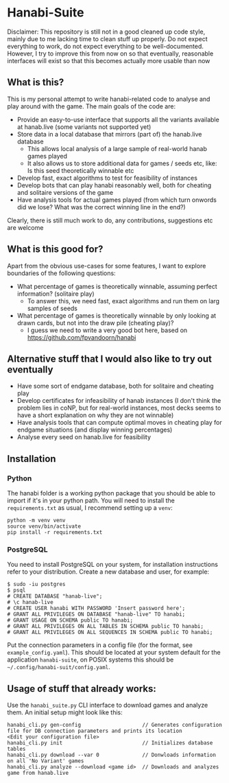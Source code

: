 # Hanabi-Suite

Disclaimer: This repository is still not in a good cleaned up code style, mainly due to me lacking time to clean stuff up properly.
Do not expect everything to work, do not expect everything to be well-documented.
However, I try to improve this from now on so that eventually, reasonable interfaces will exist so that this becomes actually more usable than now


## What is this?

This is my personal attempt to write hanabi-related code to analyse and play around with the game.
The main goals of the code are:

- Provide an easy-to-use interface that supports all the variants available at hanab.live (some variants not supported yet)
- Store data in a local database that mirrors (part of) the hanab.live database
    - This allows local analysis of a large sample of real-world hanab games played
    - It also allows us to store additional data for games / seeds etc, like: Is this seed theoretically winnable etc
- Develop fast, exact algorithms to test for feasibility of instances
- Develop bots that can play hanabi reasonably well, both for cheating and solitaire versions of the game
- Have analysis tools for actual games played (from which turn onwords did we lose? What was the correct winning line in the end?)

Clearly, there is still much work to do, any contributions, suggestions etc are welcome


## What is this good for?

Apart from the obvious use-cases for some features, I want to explore boundaries of the following questions:
- What percentage of games is theoretically winnable, assuming perfect information? (solitaire play)
    - To answer this, we need fast, exact algorithms and run them on larg samples of seeds
- What percentage of games is theoretically winnable by only looking at drawn cards, but not into the draw pile (cheating play)?
    - I guess we need to write a very good bot here, based on https://github.com/fpvandoorn/hanabi


## Alternative stuff that I would also like to try out eventually
- Have some sort of endgame database, both for solitaire and cheating play
- Develop certificates for infeasibility of hanab instances (I don't think the problem lies in coNP, but for real-world instances, most decks seems to have a short explanation on why they are not winnable)
- Have analysis tools that can compute optimal moves in cheating play for endgame situations (and display winning percentages)
- Analyse every seed on hanab.live for feasibility


## Installation

### Python
The hanabi folder is a working python package that you should be able to import if it's in your python path.
You will need to install the `requirements.txt` as usual, I recommend setting up a `venv`:
```
python -m venv venv
source venv/bin/activate
pip install -r requirements.txt
```

### PostgreSQL
You need to install PostgreSQL on your system, for installation instructions refer to your distribution.
Create a new database and user, for example:
```
$ sudo -iu postgres
$ psql
# CREATE DATABASE "hanab-live";
# \c hanab-live
# CREATE USER hanabi WITH PASSWORD 'Insert password here';
# GRANT ALL PRIVILEGES ON DATABASE "hanab-live" TO hanabi;
# GRANT USAGE ON SCHEMA public TO hanabi;
# GRANT ALL PRIVILEGES ON ALL TABLES IN SCHEMA public TO hanabi;
# GRANT ALL PRIVILEGES ON ALL SEQUENCES IN SCHEMA public TO hanabi;
```
Put the connection parameters in a config file (for the format, see `example_config.yaml`).
This should be located at your system default for the application `hanabi-suite`,
on POSIX systems this should be `~/.config/hanabi-suit/config.yaml`.


## Usage of stuff that already works:
Use the `hanabi_suite.py` CLI interface to download games and analyze them.
An initial setup might look like this:

```
hanabi_cli.py gen-config                    // Generates configuration file for DB connection parameters and prints its location
<Edit your configuration file>
hanabi_cli.py init                          // Initializes database tables
hanabi_cli.py download --var 0              // Donwloads information on all 'No Variant' games
hanabi_cli.py analyze --download <game id>  // Downloads and analyzes game from hanab.live
```
